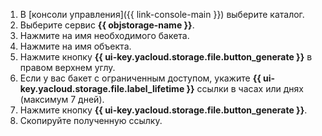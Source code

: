 1. В [консоли управления]({{ link-console-main }}) выберите каталог.
1. Выберите сервис **{{ objstorage-name }}**.
1. Нажмите на имя необходимого бакета.
1. Нажмите на имя объекта.
1. Нажмите кнопку **{{ ui-key.yacloud.storage.file.button_generate }}** в правом верхнем углу.
1. Если у вас бакет с ограниченным доступом, укажите **{{ ui-key.yacloud.storage.file.label_lifetime }}** ссылки в часах или днях (максимум 7 дней).
1. Нажмите кнопку **{{ ui-key.yacloud.storage.file.button_generate }}**.
1. Скопируйте полученную ссылку.